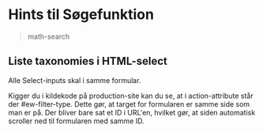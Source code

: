 # Hints til Søgefunktion
> math-search

## Liste taxonomies i HTML-select
Alle Select-inputs skal i samme formular.

Kigger du i kildekode på production-site kan du se, at i action-attribute står der #ew-filter-type. Dette gør, at target for formularen er samme side som man er på. Der bliver bare sat et ID i URL'en, hvilket gør, at siden automatisk scroller ned til formularen med samme ID.